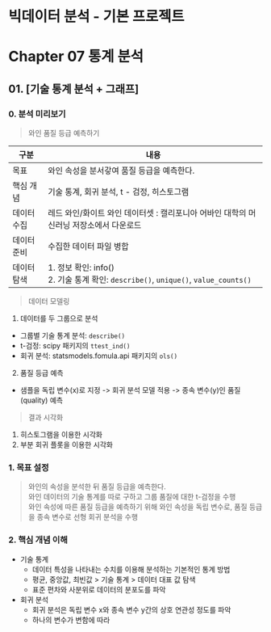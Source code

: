 # 빅데이터 분석 - 기본 프로젝트 
# Chapter 07 통계 분석

## 01. [기술 통계 분석 + 그래프]

### 0. 분석 미리보기
> 와인 품질 등급 예측하기

| 구분 | 내용 |
| --- | --- |
| 목표 | 와인 속성을 분서갛여 품질 등급을 예측한다. |
| 핵심 개념 | 기술 통계, 회귀 분석, t - 검정, 히스토그램 |
| 데이터 수집 | 레드 와인/화이트 와인 데이터셋 : 캘리포니아 어바인 대학의 머신러닝 저장소에서 다운로드 |
| 데이터 준비 | 수집한 데이터 파일 병합 |
| 데이터 탐색 | 1. 정보 확인: info() <br> 2. 기술 통계 확인: `describe()`, `unique()`, `value_counts()` |

> 데이터 모델링
1. 데이터를 두 그룹으로 분석
- 그룹별 기술 통계 분석: `describe()`
- t-검정: scipy 패키지의 `ttest_ind()`
- 회귀 분석: statsmodels.fomula.api 패키지의 `ols()`
2. 품질 등급 예측
- 샘플을 독립 변수(x)로 지정 -> 회귀 분석 모델 적용 -> 종속 변수(y)인 품질(quality) 예측

> 결과 시각화
1. 히스토그램을 이용한 시각화
2. 부분 회귀 플롯을 이용한 시각화

### 1. 목표 설정
> 와인의 속성을 분석한 뒤 품질 등급을 예측한다.  
와인 데이터의 기술 통계를 따로 구하고 그룹 품질에 대한 t-검정을 수행  
와인 속성에 따른 품질 등급을 예측하기 위해 와인 속성을 독립 변수로, 품질 등급을 종속 변수로 선형 회귀 분석을 수행

### 2. 핵심 개념 이해
- 기술 통계
  - 데이터 특성을 나타내는 수치를 이용해 분석하는 기본적인 통계 방법
  - 평균, 중앙값, 최빈값 > 기술 통계 > 데이터 대표 값 탐색
  - 표준 편차와 사분위로 데이터의 분포도를 파악
- 회귀 분석
  - 회귀 분석은 독립 변수 x와 종속 변수 y간의 상호 연관성 정도를 파악
  - 하나의 변수가 변함에 따라